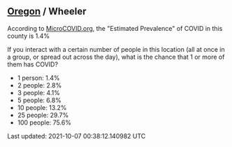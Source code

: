 
## [Oregon](/united-states/oregon) / Wheeler

According to [MicroCOVID.org](http://microcovid.org),
the "Estimated Prevalence" of COVID in this county is 1.4%

If you interact with a certain number of people in this location
(all at once in a group, or spread out across the day), what is the chance that
1 or more of them has COVID?

- 1 person: 1.4%
- 2 people: 2.8%
- 3 people: 4.1%
- 5 people: 6.8%
- 10 people: 13.2%
- 25 people: 29.7%
- 100 people: 75.6%

Last updated: 2021-10-07 00:38:12.140982 UTC
